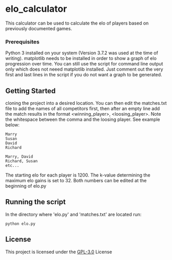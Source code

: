 # elo_calculator

This calculator can be used to calculate the elo of players based on previously documented games.

### Prerequisites

Python 3 installed on your system (Version 3.7.2 was used at the time of writing).
matplotlib needs to be installed in order to show a graph of elo progression over time.
You can still use the script for command line output only which does not neeed matplotlib installed. Just comment out the very first and last lines in the script if you do not want a graph to be generated.

## Getting Started

cloning the project into a desired location. You can then edit the matches.txt file to add the names of all competitors first, then after an empty line add the match results in the format <winning_player>, <loosing_player>. Note the whitespace between the comma and the loosing player. See example below: 

```
Marry
Susan
David
Richard

Marry, David
Richard, Susan
etc...

```

The starting elo for each player is 1200. The k-value determining the maximum elo gains is set to 32. Both numbers can be edited at the beginning of elo.py

## Running the script

In the directory where 'elo.py' and 'matches.txt' are located run:

```
python elo.py
```

## License

This project is licensed under the [GPL-3.0](https://choosealicense.com/licenses/gpl-3.0/) License 


